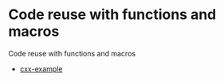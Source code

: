 # Code reuse with functions and macros

Code reuse with functions and macros


- [cxx-example](cxx-example/)
